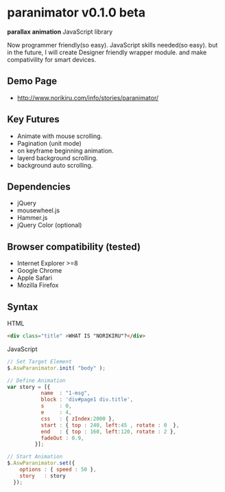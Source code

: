 paranimator v0.1.0 beta
=====

**parallax animation** JavaScript library

Now programmer friendly(so easy). JavaScript skills needed(so easy).
but in the future, I will create Designer friendly wrapper module.
and make compativility for smart devices.

Demo Page
-----
* http://www.norikiru.com/info/stories/paranimator/

Key Futures
-----
* Animate with mouse scrolling.
* Pagination (unit mode)
* on keyframe beginning animation.
* layerd background scrolling.
* background auto scrolling.

Dependencies
-----
* jQuery
* mousewheel.js
* Hammer.js
* jQuery Color (optional)

Browser compatibility (tested)
-----
* Internet Explorer >=8
* Google Chrome
* Apple Safari
* Mozilla Firefox

Syntax
-----
HTML
```html
<div class="title" >WHAT IS "NORIKIRU"?</div>
```

JavaScript
```js
// Set Target Element
$.AswParanimator.init( "body" );

// Define Animation
var story = [{
           name  : "1-msg",
           block : 'div#page1 div.title',
           s     : 0,
           e     : 4,
           css   : { zIndex:2000 },
           start : { top : 240, left:45 , rotate : 0  },
           end   : { top : 160, left:120, rotate : 2 },
           fadeOut : 0.9,
         }];

// Start Animation
$.AswParanimator.set({
    options : { speed : 50 },
    story   : story
  });
```

